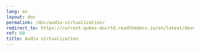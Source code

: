 ```yaml
---
lang: en
layout: doc
permalink: /doc/audio-virtualization/
redirect_to: https://current-qubes-docrtd.readthedocs.io/en/latest/developer/system/audio.html
ref: 60
title: Audio virtualization
---
```

